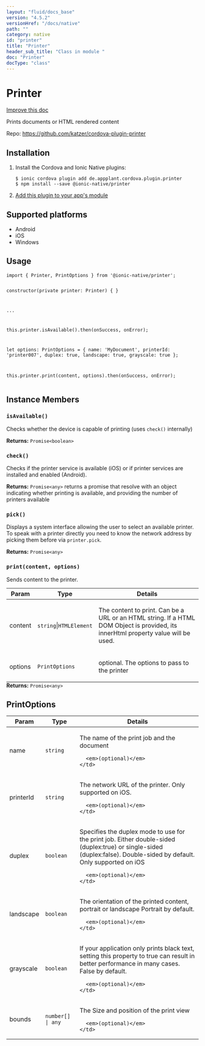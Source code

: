```yaml
---
layout: "fluid/docs_base"
version: "4.5.2"
versionHref: "/docs/native"
path: ""
category: native
id: "printer"
title: "Printer"
header_sub_title: "Class in module "
doc: "Printer"
docType: "class"
---
```


<h1 class="api-title">Printer</h1>

<a class="improve-v2-docs" href="http://github.com/ionic-team/ionic-native/edit/master/src/@ionic-native/plugins/printer/index.ts#L39">
  Improve this doc
</a>







<p>Prints documents or HTML rendered content</p>


<p>Repo:
  <a href="https://github.com/katzer/cordova-plugin-printer">
    https://github.com/katzer/cordova-plugin-printer
  </a>
</p>


<h2><a class="anchor" name="installation" href="#installation"></a>Installation</h2>
<ol class="installation">
  <li>Install the Cordova and Ionic Native plugins:<br>
    <pre><code class="nohighlight">$ ionic cordova plugin add de.appplant.cordova.plugin.printer
$ npm install --save @ionic-native/printer
</code></pre>
  </li>
  <li><a href="https://ionicframework.com/docs/native/#Add_Plugins_to_Your_App_Module">Add this plugin to your app's module</a></li>
</ol>



<h2><a class="anchor" name="platforms" href="#platforms"></a>Supported platforms</h2>
<ul>
  <li>Android</li><li>iOS</li><li>Windows</li>
</ul>






<h2><a class="anchor" name="usage" href="#usage"></a>Usage</h2>
<pre><code class="lang-typescript">import { Printer, PrintOptions } from &#39;@ionic-native/printer&#39;;

constructor(private printer: Printer) { }

...

this.printer.isAvailable().then(onSuccess, onError);

let options: PrintOptions = {
     name: &#39;MyDocument&#39;,
     printerId: &#39;printer007&#39;,
     duplex: true,
     landscape: true,
     grayscale: true
   };

this.printer.print(content, options).then(onSuccess, onError);
</code></pre>








<h2><a class="anchor" name="instance-members" href="#instance-members"></a>Instance Members</h2>
<h3><a class="anchor" name="isAvailable" href="#isAvailable"></a><code>isAvailable()</code></h3>

Checks whether the device is capable of printing (uses `check()` internally)


<div class="return-value" markdown="1">
  <i class="icon ion-arrow-return-left"></i>
  <b>Returns:</b> <code>Promise&lt;boolean&gt;</code> 
</div><h3><a class="anchor" name="check" href="#check"></a><code>check()</code></h3>


Checks if the printer service is available (iOS) or if printer services are installed and enabled (Android).


<div class="return-value" markdown="1">
  <i class="icon ion-arrow-return-left"></i>
  <b>Returns:</b> <code>Promise&lt;any&gt;</code> returns a promise that resolve with an object indicating whether printing is available, and providing the number of printers available
</div><h3><a class="anchor" name="pick" href="#pick"></a><code>pick()</code></h3>


Displays a system interface allowing the user to select an available printer. To speak with a printer directly you need to know the network address by picking them before via `printer.pick`.


<div class="return-value" markdown="1">
  <i class="icon ion-arrow-return-left"></i>
  <b>Returns:</b> <code>Promise&lt;any&gt;</code> 
</div><h3><a class="anchor" name="print" href="#print"></a><code>print(content,&nbsp;options)</code></h3>




Sends content to the printer.
<table class="table param-table" style="margin:0;">
  <thead>
  <tr>
    <th>Param</th>
    <th>Type</th>
    <th>Details</th>
  </tr>
  </thead>
  <tbody>
  <tr>
    <td>
      content</td>
    <td>
      <code>string</code>|<code>HTMLElement</code>
    </td>
    <td>
      <p>The content to print. Can be a URL or an HTML string. If a HTML DOM Object is provided, its innerHtml property value will be used.</p>
</td>
  </tr>
  
  <tr>
    <td>
      options</td>
    <td>
      <code>PrintOptions</code>
    </td>
    <td>
      <p>optional. The options to pass to the printer</p>
</td>
  </tr>
  </tbody>
</table>

<div class="return-value" markdown="1">
  <i class="icon ion-arrow-return-left"></i>
  <b>Returns:</b> <code>Promise&lt;any&gt;</code> 
</div>





<h2><a class="anchor" name="PrintOptions" href="#PrintOptions"></a>PrintOptions</h2>

<table class="table param-table" style="margin:0;">
  <thead>
  <tr>
    <th>Param</th>
    <th>Type</th>
    <th>Details</th>
  </tr>
  </thead>
  <tbody>
  
  <tr>
    <td>
      name
    </td>
    <td>
      <code>string</code>
    </td>
    <td>
      <p>The name of the print job and the document</p>

      <em>(optional)</em>
    </td>
  </tr>
  
  <tr>
    <td>
      printerId
    </td>
    <td>
      <code>string</code>
    </td>
    <td>
      <p>The network URL of the printer.
Only supported on iOS.</p>

      <em>(optional)</em>
    </td>
  </tr>
  
  <tr>
    <td>
      duplex
    </td>
    <td>
      <code>boolean</code>
    </td>
    <td>
      <p>Specifies the duplex mode to use for the print job.
Either double-sided (duplex:true) or single-sided (duplex:false).
Double-sided by default.
Only supported on iOS</p>

      <em>(optional)</em>
    </td>
  </tr>
  
  <tr>
    <td>
      landscape
    </td>
    <td>
      <code>boolean</code>
    </td>
    <td>
      <p>The orientation of the printed content, portrait or landscape
Portrait by default.</p>

      <em>(optional)</em>
    </td>
  </tr>
  
  <tr>
    <td>
      grayscale
    </td>
    <td>
      <code>boolean</code>
    </td>
    <td>
      <p>If your application only prints black text, setting this property to true can result in better performance in many cases.
False by default.</p>

      <em>(optional)</em>
    </td>
  </tr>
  
  <tr>
    <td>
      bounds
    </td>
    <td>
      <code>number[] | any</code>
    </td>
    <td>
      <p>The Size and position of the print view</p>

      <em>(optional)</em>
    </td>
  </tr>
  
  </tbody>
</table>





